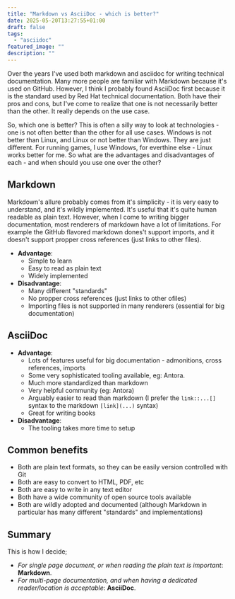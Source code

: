 ```yaml
---
title: "Markdown vs AsciiDoc - which is better?"
date: 2025-05-20T13:27:55+01:00
draft: false
tags: 
  - "asciidoc"
featured_image: ""
description: ""
---
```


Over the years I've used both markdown and asciidoc for writing technical documentation. Many more people are familiar with Markdown because it's used on GitHub. However, I think I probably found AsciiDoc first because it is the standard used by Red Hat technical documentation. Both have their pros and cons, but I've come to realize that one is not necessarily better than the other. It really depends on the use case.

So, which one is better? This is often a silly way to look at technologies - one is not often better than the other for all use cases. Windows is not better than Linux, and Linux or not better than Windows. They are just different. For running games, I use Windows, for everthine else - Linux works better for me. So what are the advantages and disadvantages of each - and when should you use one over the other?

## Markdown

Markdown's allure probably comes from it's simplicity - it is very easy to understand, and it's wildly implemented. It's useful that it's quite human readable as plain text. However, when I come to writing bigger documentation, most renderers of markdown have a lot of limitations. For example the GitHub flavored markdown dones't support imports, and it doesn't support propper cross references (just links to other files). 

* **Advantage**: 
  * Simple to learn
  * Easy to read as plain text
  * Widely implemented
* **Disadvantage**:
  * Many different "standards"
  * No propper cross references (just links to other ofiles)
  * Importing files is not supported in many renderers (essential for big documentation)

## AsciiDoc

* **Advantage**:
  * Lots of features useful for big documentation - admonitions, cross references, imports
  * Some very sophisticated tooling available, eg: Antora.
  * Much more standardized than markdown
  * Very helpful community (eg: Antora)
  * Arguably easier to read than markdown (I prefer the `link::...[]` syntax to the markdown `[link](...)` syntax)
  * Great for writing books
* **Disadvantage**:
  * The tooling takes more time to setup

## Common benefits

* Both are plain text formats, so they can be easily version controlled with Git
* Both are easy to convert to HTML, PDF, etc
* Both are easy to write in any text editor
* Both have a wide community of open source tools available
* Both are wildly adopted and documented (although Markdown in particular has many different "standards" and implementations)

## Summary

This is how I decide;

* *For single page document, or when reading the plain text is important*: **Markdown**.
* *For multi-page documentation, and when having a dedicated reader/location is acceptable*: **AsciiDoc**.

